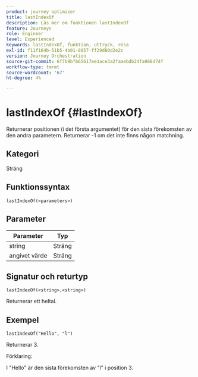 ```yaml
---
product: journey optimizer
title: lastIndexOf
description: Läs mer om funktionen lastIndexOf
feature: Journeys
role: Engineer
level: Experienced
keywords: lastIndexOf, funktion, uttryck, resa
exl-id: f11f164b-51b5-4b01-8057-ff29d80d2e2c
version: Journey Orchestration
source-git-commit: 6f7b9bfb65617ee1ace3a2faaebdb24fa068d74f
workflow-type: tm+mt
source-wordcount: '67'
ht-degree: 4%

---
```


# lastIndexOf {#lastIndexOf}

Returnerar positionen (i det första argumentet) för den sista förekomsten av den andra parametern. Returnerar -1 om det inte finns någon matchning.

## Kategori

Sträng

## Funktionssyntax

`lastIndexOf(<parameters>)`

## Parameter

| Parameter | Typ |
|-----------|------------------|
| string | Sträng |
| angivet värde | Sträng |

## Signatur och returtyp

`lastIndexOf(<string>,<string>)`

Returnerar ett heltal.

## Exempel

`lastIndexOf("Hello", "l")`

Returnerar 3.

Förklaring:

I &quot;Hello&quot; är den sista förekomsten av &quot;l&quot; i position 3.
